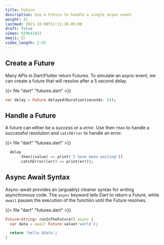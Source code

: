 ```yaml
---
title: Future
description: Use a Future to handle a single async event
weight: 41
lastmod: 2021-10-08T11:11:30-09:00
draft: false
vimeo: 629641932
emoji: ⏲️
video_length: 2:35
---
```


## Create a Future

Many APIs in Dart/Flutter return Futures. To simulate an async event, we can create a future that will resolve after a 5 second delay. 

{{< file "dart" "futures.dart" >}}
```dart
var delay = Future.delayed(Duration(seconds: 5));
```

## Handle a Future

A future can either be a *success* or a *error*. Use then `then` to handle a successful resolution and `catchError` to handle an error.

{{< file "dart" "futures.dart" >}}
```dart
  delay
      .then((value) => print('I have been waiting'))
      .catchError((err) => print(err));
```

## Async Await Syntax

Async-await provides an (arguably) cleaner syntax for writing asynchronous code. The `async` keyword tells Dart to return a Future, while `await` pauses the execution of the function until the Future resolves.

{{< file "dart" "futures.dart" >}}
```dart
Future<String> runInTheFuture() async {
  var data = await Future.value('world');

  return 'hello $data';
}
```